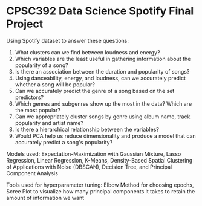 # CPSC392 Data Science Spotify Final Project 
Using Spotify dataset to answer these questions: 
1) What clusters can we find between loudness and energy?
2) Which variables are the least useful in gathering information about the
popularity of a song?
3) Is there an association between the duration and popularity of songs?
4) Using danceability, energy, and loudness, can we accurately predict whether a song will be popular?
5) Can we accurately predict the genre of a song based on the set predictors?
6) Which genres and subgenres show up the most in the data? Which are the
most popular?
7) Can we appropriately cluster songs by genre using album name, track popularity and artist name?
8) Is there a hierarchical relationship between the variables?
9) Would PCA help us reduce dimensionality and produce a model that can
accurately predict a song's popularity?

Models used: Expectation-Maximization with Gaussian Mixture, Lasso Regression, Linear Regression, K-Means, Density-Based Spatial Clustering of Applications with Noise (DBSCAN), Decision Tree, and Principal Component Analysis

Tools used for hyperparameter tuning: Elbow Method for choosing epochs, Scree Plot to visualize how many principal components it takes to retain the amount of information we want 
